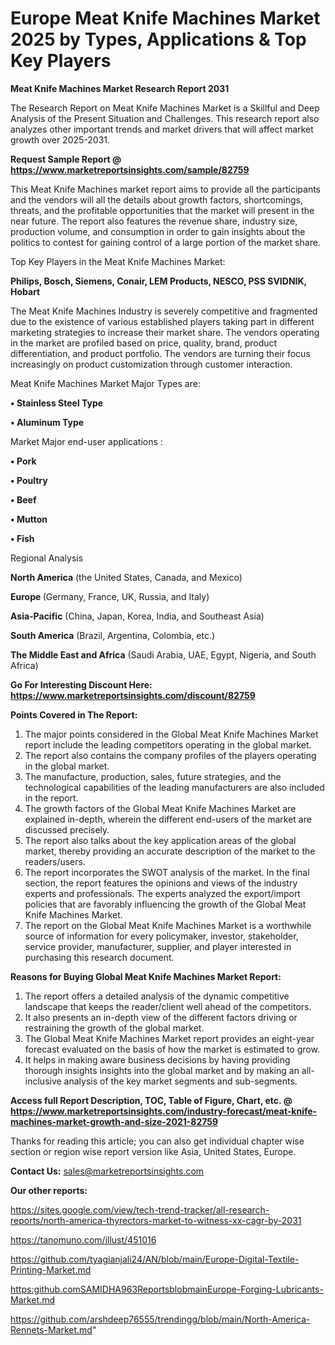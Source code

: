  # Europe Meat Knife Machines Market 2025 by Types, Applications & Top Key Players

<strong>Meat Knife Machines Market Research Report 2031</strong>

The Research Report on Meat Knife Machines Market is a Skillful and Deep Analysis of the Present Situation and Challenges. This research report also analyzes other important trends and market drivers that will affect market growth over 2025-2031.

<strong>Request Sample Report @ <a href=https://www.marketreportsinsights.com/sample/82759>https://www.marketreportsinsights.com/sample/82759</a></strong>

This Meat Knife Machines market report aims to provide all the participants and the vendors will all the details about growth factors, shortcomings, threats, and the profitable opportunities that the market will present in the near future. The report also features the revenue share, industry size, production volume, and consumption in order to gain insights about the politics to contest for gaining control of a large portion of the market share.

Top Key Players in the Meat Knife Machines Market:

<strong>Philips, Bosch, Siemens, Conair, LEM Products, NESCO, PSS SVIDNIK, Hobart</strong>

The Meat Knife Machines Industry is severely competitive and fragmented due to the existence of various established players taking part in different marketing strategies to increase their market share. The vendors operating in the market are profiled based on price, quality, brand, product differentiation, and product portfolio. The vendors are turning their focus increasingly on product customization through customer interaction.

Meat Knife Machines Market Major Types are:

<strong>• Stainless Steel Type

• Aluminum Type</strong>

Market Major end-user applications :

<strong>• Pork

• Poultry

• Beef

• Mutton

• Fish</strong>

Regional Analysis

</u><strong><b>North America</b></strong> (the United States, Canada, and Mexico)

<strong><b>Europe </b></strong>(Germany, France, UK, Russia, and Italy)

<strong><b>Asia-Pacific</b></strong> (China, Japan, Korea, India, and Southeast Asia)

<strong><b>South America</b></strong> (Brazil, Argentina, Colombia, etc.)

<strong><b>The Middle East and Africa</b></strong> (Saudi Arabia, UAE, Egypt, Nigeria, and South Africa)

<strong>Go For Interesting Discount Here: <a href=https://www.marketreportsinsights.com/discount/82759>https://www.marketreportsinsights.com/discount/82759</a></strong>

<strong>Points Covered in The Report:</strong>
<ol>
  <li>The major points considered in the Global Meat Knife Machines Market report include the leading competitors operating in the global market.</li>
  <li>The report also contains the company profiles of the players operating in the global market.</li>
  <li>The manufacture, production, sales, future strategies, and the technological capabilities of the leading manufacturers are also included in the report.</li>
  <li>The growth factors of the Global Meat Knife Machines Market are explained in-depth, wherein the different end-users of the market are discussed precisely.</li>
  <li>The report also talks about the key application areas of the global market, thereby providing an accurate description of the market to the readers/users.</li>
  <li>The report incorporates the SWOT analysis of the market. In the final section, the report features the opinions and views of the industry experts and professionals. The experts analyzed the export/import policies that are favorably influencing the growth of the Global Meat Knife Machines Market.</li>
  <li>The report on the Global Meat Knife Machines Market is a worthwhile source of information for every policymaker, investor, stakeholder, service provider, manufacturer, supplier, and player interested in purchasing this research document.</li>
</ol>
<strong>Reasons for Buying Global Meat Knife Machines Market Report:</strong>

<ol>
  <li>The report offers a detailed analysis of the dynamic competitive landscape that keeps the reader/client well ahead of the competitors.</li>
  <li>It also presents an in-depth view of the different factors driving or restraining the growth of the global market.</li>
  <li>The Global Meat Knife Machines Market report provides an eight-year forecast evaluated on the basis of how the market is estimated to grow.</li>
  <li>It helps in making aware business decisions by having providing thorough insights insights into the global market and by making an all-inclusive analysis of the key market segments and sub-segments.</li>
</ol>
<strong>Access full Report Description, TOC, Table of Figure, Chart, etc. @ <a href=https://www.marketreportsinsights.com/industry-forecast/meat-knife-machines-market-growth-and-size-2021-82759>https://www.marketreportsinsights.com/industry-forecast/meat-knife-machines-market-growth-and-size-2021-82759</a></strong>


Thanks for reading this article; you can also get individual chapter wise section or region wise report version like Asia, United States, Europe.

<strong>Contact Us:</strong>
sales@marketreportsinsights.com

<strong>Our other reports:</strong>

<a href=https://sites.google.com/view/tech-trend-tracker/all-research-reports/north-america-thyrectors-market-to-witness-xx-cagr-by-2031>https://sites.google.com/view/tech-trend-tracker/all-research-reports/north-america-thyrectors-market-to-witness-xx-cagr-by-2031</a>

<a href=https://tanomuno.com/illust/451016>https://tanomuno.com/illust/451016</a>

<a href=https://github.com/tyagianjali24/AN/blob/main/Europe-Digital-Textile-Printing-Market.md>https://github.com/tyagianjali24/AN/blob/main/Europe-Digital-Textile-Printing-Market.md</a>

<a href=https:github.comSAMIDHA963ReportsblobmainEurope-Forging-Lubricants-Market.md>https:github.comSAMIDHA963ReportsblobmainEurope-Forging-Lubricants-Market.md</a>

<a href=https://github.com/arshdeep76555/trendingg/blob/main/North-America-Rennets-Market.md>https://github.com/arshdeep76555/trendingg/blob/main/North-America-Rennets-Market.md</a>"
